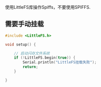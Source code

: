 使用LittleFS库操作Spiffs，不要使用SPIFFS.

## 需要手动挂载
```c++
#include <LittleFS.h>

void setup() {

    // 启动闪存文件系统
    if (!LittleFS.begin(true)) {
        Serial.println("LittleFS挂载失败");
        return;
    }

}
```
